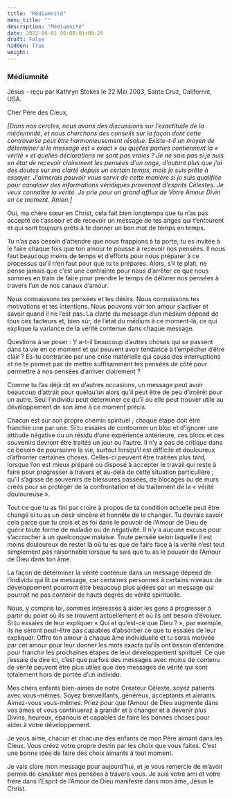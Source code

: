 ```yaml
---
title: "Médiumnité"
menu_title: ""
description: "Médiumnité"
date: 2022-06-01 06:00:01+00:26
draft: False
hidden: True
weight:
---
```

### Médiumnité

Jésus - reçu par Kathryn Stokes le 22 Mai 2003, Santa Cruz, Californie, USA.

Cher Père des Cieux,

*[Dans nos cercles, nous avons des discussions sur l’exactitude de la médiumnité, et nous cherchons des conseils sur la façon dont cette controverse peut être harmonieusement résolue. Existe-t-il un moyen de déterminer si le message est « exact » ou quelles parties contiennent la « vérité » et quelles déclarations ne sont pas vraies ? Je ne sais pas si je suis en état de recevoir clairement les pensées d’un ange, d’autant plus que j’ai des doutes sur ma clarté depuis un certain temps, mais je suis prête à essayer. J’aimerais pouvoir vous servir de cette manière si je suis qualifiée pour canaliser des informations véridiques provenant d’esprits Célestes. Je veux connaître la vérité. Je prie pour un grand afflux de Votre Amour Divin en ce moment. Amen.]*

Oui, ma chère sœur en Christ, cela fait bien longtemps que tu n’as pas accepté de t’asseoir et de recevoir un message de tes anges qui t’entourent et qui sont toujours prêts à te donner un bon mot de temps en temps.

Tu n’as pas besoin d’attendre que nous frappions à ta porte, tu es invitée à le faire chaque fois que ton amour te pousse à recevoir nos pensées. Il nous faut beaucoup moins de temps et d’efforts pour nous préparer à ce processus qu’il n’en faut pour que tu te prépares. Alors, s’il te plaît, ne pense jamais que c’est une contrainte pour nous d’arrêter ce que nous sommes en train de faire pour prendre le temps de délivrer nos pensées à travers l’un de nos canaux d’amour.

Nous connaissons tes pensées et tes désirs. Nous connaissons tes motivations et tes intentions. Nous pouvons voir ton amour s’activer et savoir quand il ne l’est pas. La clarté du message d’un médium dépend de tous ces facteurs et, bien sûr, de l’état du médium à ce moment-là, ce qui explique la variance de la vérité contenue dans chaque message.

Questions à se poser : Y a-t-il beaucoup d’autres choses qui se passent dans ta vie en ce moment et qui peuvent avoir tendance à t’empêcher d’être clair ? Es-tu contrariée par une crise matérielle qui cause des interruptions et ne te permet pas de mettre suffisamment tes pensées de côté pour permettre à nos pensées d’arriver clairement ?

Comme tu l’as déjà dit en d’autres occasions, un message peut avoir beaucoup d’attrait pour quelqu’un alors qu’il peut être de peu d’intérêt pour un autre. Seul l’individu peut déterminer ce qu’il ou elle peut trouver utile au développement de son âme à ce moment précis.

Chacun est sur son propre chemin spirituel ; chaque étape doit être franchie une par une. Si tu essaies de contourner un bloc et d’ignorer une attitude négative ou un résidu d’une expérience antérieure, ces blocs et ces souvenirs devront être traités un jour ou l’autre. Il n’y a pas de critique dans ce besoin de poursuivre la vie, surtout lorsqu’il est difficile et douloureux d’affronter certaines choses. Celles-ci peuvent être traitées plus tard, lorsque l’on est mieux préparé ou disposé à accepter le travail qui reste à faire pour progresser à travers et au-delà de cette situation particulière ; qu’il s’agisse de souvenirs de blessures passées, de blocages ou de murs créés pour se protéger de la confrontation et du traitement de la « vérité douloureuse ».

Tout ce que tu as fini par croire à propos de ta condition actuelle peut être changé si tu as un désir sincère et honnête de le changer. Tu devrais savoir cela parce que tu crois et as foi dans le pouvoir de l’Amour de Dieu de guérir toute forme de maladie ou de négativité. Il n’y a aucune excuse pour s’accrocher à un quelconque malaise. Toute pensée selon laquelle il est moins douloureux de rester là où tu es que de faire face à la vérité n’est tout simplement pas raisonnable lorsque tu sais que tu as le pouvoir de l’Amour de Dieu dans ton âme.

La façon de déterminer la vérité contenue dans un message dépend de l’individu qui lit ce message, car certaines personnes à certains niveaux de développement pourront être beaucoup plus aidées par un message qui pourrait ne pas contenir de hauts degrés de vérité spirituelle.

Nous, y compris toi, sommes intéressés à aider les gens à progresser à partir du point où ils se trouvent actuellement et où ils ont besoin d’évoluer. Si tu essaies de leur expliquer « Qui et qu’est-ce que Dieu ? », par exemple, ils ne seront peut-être pas capables d’absorber ce que tu essaies de leur expliquer. Offre ton amour à chaque âme individuelle et tu seras motivée par cet amour pour leur donner les mots exacts qu’ils ont besoin d’entendre pour franchir les prochaines étapes de leur développement spirituel. Ce que j’essaie de dire ici, c’est que parfois des messages avec moins de contenu de vérité peuvent être plus utiles que des messages de vérité qui sont totalement hors de portée d’un individu.

Mes chers enfants bien-aimés de notre Créateur Céleste, soyez patients avec vous-mêmes. Soyez bienveillants, généreux, acceptants et aimants. Aimez-vous vous-mêmes. Priez pour que l’Amour de Dieu augmente dans vos âmes et vous continuerez à grandir et à changer et à devenir plus Divins, heureux, épanouis et capables de faire les bonnes choses pour aider à votre développement.

Je vous aime, chacun et chacune des enfants de mon Père aimant dans les Cieux. Vous créez votre propre destin par les choix que vous faites. C’est une bonne idée de faire des choix aimants à tout moment.

Je vais clore mon message pour aujourd’hui, et je vous remercie de m’avoir permis de canaliser mes pensées à travers vous. Je suis votre ami et votre frère dans l’Esprit de l’Amour de Dieu manifesté dans mon âme, Jésus le Christ.